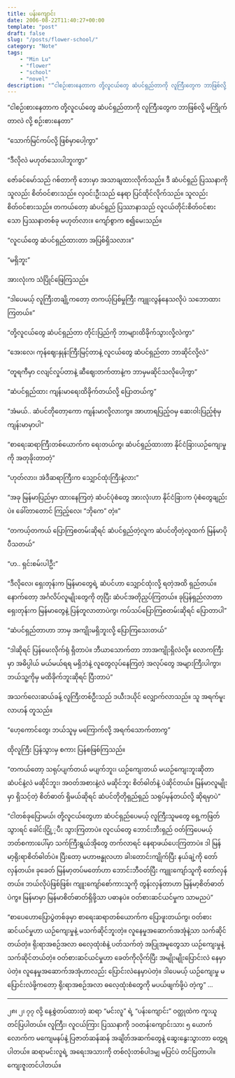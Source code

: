 ```yaml
---
title: ပန်းကျောင်း
date: 2006-08-22T11:40:27+00:00
template: "post"  
draft: false  
slug: "/posts/flower-school/"  
category: "Note"
tags:
	- "Min Lu"
	- "flower"
	- "school"
	- "novel"
description: "“ငါစဉ်းစားနေတာက တို့လူငယ်တွေ ဆံပင်ရှည်တာကို လူကြီးတွေက ဘာဖြစ်လို့ မကြိုက်တာလဲ လို့ စဉ်းစားနေတာ”"
---
```

“ငါစဉ်းစားနေတာက တို့လူငယ်တွေ ဆံပင်ရှည်တာကို လူကြီးတွေက ဘာဖြစ်လို့ မကြိုက်တာလဲ လို့ စဉ်းစားနေတာ”

“သောက်မြင်ကပ်လို့ ဖြစ်မှာပေါ့ကွာ”

“ဒီလိုလဲ မဟုတ်သေးပါဘူးကွာ”

ဇော်ခင်မော်သည် ဂစ်တာကို ဘေးမှာ အသာချထားလိုက်သည်။ ဒီ ဆံပင်ရှည် ပြဿနာကို သူလည်း စိတ်ဝင်စားသည်။ လှဝင်းဦးသည် နေရာ ပြင်ထိုင်လိုက်သည်။ သူလည်း စိတ်ဝင်စားသည်။ တကယ်တော့ ဆံပင်ရှည် ပြဿာနာသည် လူငယ်တိုင်းစိတ်ဝင်စားသော ပြဿနာတစ်ခု မဟုတ်လား။ ကျော်စွာက စ၍မေးသည်။

“လူငယ်တွေ ဆံပင်ရှည်ထားတာ အပြစ်ရှိသလား။”

“မရှိဘူး”

အားလုံးက သံပြိုင်ဖြေကြသည်။

“ဒါပေမယ့် လူကြီးတချို့ကတော့ တကယ့်ပြစ်မှုကြီး ကျူးလွန်နေသလိုပဲ သဘောထားကြတယ်။”

“တို့လူငယ်တွေ ဆံပင်ရှည်တာ တိုင်းပြည်ကို ဘာများထိခိုက်သွားလို့လဲကွာ”

“အေးလေ၊ ကုန်ဈေးနှုန်းကြီးမြင့်တာနဲ့ လူငယ်တွေ ဆံပင်ရှည်တာ ဘာဆိုင်လို့လဲ”

“တူရကီမှာ ငလျင်လှုပ်တာနဲ့ ဆီဈေးတက်တာနဲ့က ဘာမှမဆိုင်သလိုပေါ့ကွာ”

“ဆံပင်ရှည်ထား ကျန်းမာရေးထိခိုက်တယ်လို့ ပြောတယ်ကွ”

“အံမယ်.. ဆံပင်တိုတော့ကော ကျန်းမာလို့လားကွ။ အာဟာရပြည့်ဝမှ ဆေးဝါးပြည့်စုံမှ ကျန်းမာမှာပါ”

“စာရေးဆရာကြီးတစ်ယောက်က ရေးတယ်ကွ၊ ဆံပင်ရှည်ထားတာ နိုင်ငံခြားယဉ်ကျေးမှုကို အတုခိုးတာတဲ့”

“ဟုတ်လား၊ အဲဒီဆရာကြီးက သျှောင်ထုံးကြီးနဲ့လား”

“အခု မြန်မာပြည်မှာ ထားနေကြတဲ့ ဆံပင်ပုံစံတွေ အားလုံးဟာ နိုင်ငံခြားက ပုံစံတွေချည်းပဲ။ ခေါ်တာတောင် ကြည့်လေ၊ “ဘိုကေ” တဲ့။”

“တကယ့်တကယ် ပြောကြစတမ်းဆိုရင် ဆံပင်ရှည်တဲ့လူက ဆံပင်တိုတဲ့လူထက် မြန်မာပို ပီသတယ်”

“ဟ.. ရှင်းစမ်းပါဦး”

“ဒီလိုလေ၊ ရှေးတုန်းက မြန်မာတွေရဲ့ ဆံပင်ဟာ သျှောင်ထုံးလို့ ရတဲ့အထိ ရှည်တယ်။ နောက်တော့ အင်္ဂလိပ်လူမျိုးတွေကို တုပြီး ဆံပင်အတိုညှပ်ကြတယ်။ ခုပြန်ရှည်လာတာ ရှေးတုန်းက မြန်မာတွေနဲ့ ပြန်တူလာတာပဲကွ၊ ကပ်သပ်ပြောကြစတမ်းဆိုရင် ပြောတာပါ”

“ဆံပင်ရှည်တာဟာ ဘာမှ အကျိုးမရှိဘူးလို့ ပြောကြသေးတယ်”

“ဒါဆိုရင် ပြန်မေးလိုက်ရုံ ရှိတာပဲ။ ဘီယာသောက်တာ ဘာအကျိုးရှိလဲလို့။ လောကကြီးမှာ အဓိပ္ပါယ် မယ်မယ်ရရ မရှိဘဲနဲ့ လူတွေလုပ်နေကြတဲ့ အလုပ်တွေ အများကြီးပါကွာ၊ ဘယ်သူ့ကိုမှ မထိခိုက်ဘူးဆိုရင် ပြီးတာပဲ”

အသက်လေးဆယ်ခန့် လူကြီးတစ်ဦးသည် ဒယီးဒယိုင် လျှောက်လာသည်။ သူ အရက်မူးလာဟန် တူသည်။

“ဟေ့ကောင်တွေ၊ ဘယ်သူမှ မကြောက်လို့ အရက်သောက်တာကွ”

ထိုလူကြီး ပြန်သွားမှ စကား ပြန်စဖြစ်ကြသည်။

“တကယ်တော့ သရုပ်ပျက်တယ် မပျက်ဘူး၊ ယဉ်ကျေးတယ် မယဉ်ကျေးဘူးဆိုတာ ဆံပင်နဲ့လဲ မဆိုင်ဘူး၊ အဝတ်အစားနဲ့လဲ မဆိုင်ဘူး စိတ်ဓါတ်နဲ့ ပဲဆိုင်တယ်။ မြန်မာလူမျိုးမှာ ရှိသင့်တဲ့ စိတ်ဓာတ် ရှိမယ်ဆိုရင် ဆံပင်တိုတိုရှည်ရှည် သရုပ်မှန်တယ်လို့ ဆိုရမှာပဲ”

“ငါတစ်ခုပြောမယ်၊ တို့လူငယ်တွေဟာ ဆံပင်ရှည်ပေမယ့် လူကြီးသူမတွေ ရှေ့ကဖြတ်သွားရင် ခေါင်းငြုံ့့ပီး သွားကြတာပဲ။ လူငယ်တွေ ဘောင်းဘီးရှည် ဝတ်ကြပေမယ့် ဘတ်စကားပေါ်မှာ သက်ကြီးရွယ်အိုတွေ တက်လာရင် နေရာဖယ်ပေးကြတာပဲ။ ဒါ မြန်မာ့ရိုးရာစိတ်ဓါတ်ပဲ။ ပြီးတော့ မဟာဗန္ဓုလဟာ ခါးတောင်းကျိုက်ပြီး နယ်ချဲ့ကို တော်လှန်တယ်။ ခုခေတ် မြန်မာ့တပ်မတော်ဟာ ဘောင်းဘီဝတ်ပြီး ကျူးကျော်သူကို တော်လှန်တယ်။ ဘယ်လိုပဲဖြစ်ဖြစ်၊ ကျူးကျော်စော်ကားသူကို တွန်းလှန်တာဟာ မြန်မာ့စိတ်ဓာတ်ပဲကွ။ မြန်မာမှာ မြန်မာစိတ်ဓာတ်ရှိဖို့သာ ပဓာနပဲ။ ဝတ်စားဆင်ယင်မှုက သာမညပဲ”

“စာပေဟောပြောပွဲတစ်ခုမှာ စာရေးဆရာတစ်ယောက်က ပြောဖူးတယ်ကွ၊ ဝတ်စားဆင်ယင်မှုဟာ ယဉ်ကျေးမှုနဲ့ မသက်ဆိုင်ဘူးတဲ့။ လူနေမှုအဆောက်အအုံနဲ့သာ သက်ဆိုင်တယ်တဲ့။ ရိုးရာအစဉ်အလာ ဓလေ့ထုံးစံနဲ့ ပတ်သက်တဲ့ အပြုအမူတွေသာ ယဉ်ကျေးမှုနဲ့ သက်ဆိုင်တယ်တဲ့။ ဝတ်စားဆင်ယင်မှုဟာ ခေတ်ကိုလိုက်ပြီး အမျိုးမျိုးပြောင်းလဲ နေမှာပဲတဲ့။ လူနေမှုအဆောက်အအုံဟာလည်း ပြောင်းလဲနေမှာပဲတဲ့။ ဒါပေမယ့် ယဉ်ကျေးမှု မပြောင်းလဲဖို့ကတော့ ရိုးရာအစဉ်အလာ ဓလေ့ထုံးစံတွေကို မပယ်ဖျက်ဖို့ပဲ တဲ့ကွ” …

* * *

၂၈၊ ၂၊ ၇၇ လို့ နေ့စွဲတပ်ထားတဲ့ ဆရာ “မင်းလူ” ရဲ့ “ပန်းကျောင်း” ဝတ္ထုထဲက ကူးယူတင်ပြပါတယ်။ လူကြီး၊ လူငယ်ကြား ပြဿနာကို ၁၀တန်းကျောင်းသား ၅ ယောက်လောက်က မကျေမနပ်နဲ့ ပြဇာတ်ဆန်ဆန် အချိတ်အဆက်တွေနဲ့ ဆွေးနွေးသွားတာ တွေ့ရပါတယ်။ ဆရာမင်းလူရဲ့ အရေးအသားကို တစ်လုံးတစ်ပါဒမျှ မပြင်ပဲ တင်ပြတာပါ။ ကျေးဇူးတင်ပါတယ်။